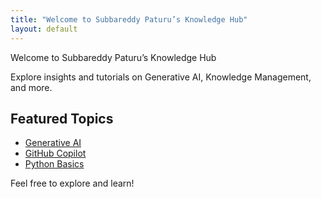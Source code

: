 ```yaml
---
title: "Welcome to Subbareddy Paturu’s Knowledge Hub"
layout: default
---
```


Welcome to Subbareddy Paturu’s Knowledge Hub

Explore insights and tutorials on Generative AI, Knowledge Management, and more.

## Featured Topics

- [Generative AI](/generative-ai/)
- [GitHub Copilot](/github-copilot/)
- [Python Basics](/python-basics/)

Feel free to explore and learn!
